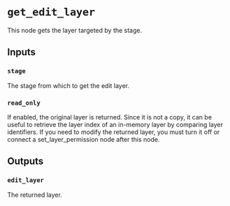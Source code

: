 # `get_edit_layer`

This node gets the layer targeted by the stage.

## Inputs

### `stage`
The stage from which to get the edit layer. 

### `read_only`
If enabled, the original layer is returned. Since it is not a copy, it can be useful to retrieve the layer index of an in-memory layer by comparing layer identifiers. If you need to modify the returned layer, you must turn it off or connect a set_layer_permission node after this node. 

## Outputs

### `edit_layer`
The returned layer. 

